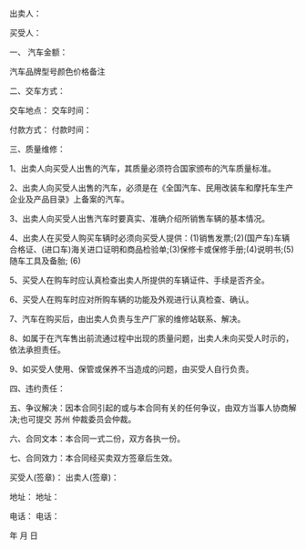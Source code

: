 
 


出卖人：


买受人：


一、 汽车金额：


汽车品牌型号颜色价格备注


二、交车方式：


交车地点： 交车时间：


付款方式： 付款时间：


三、质量维修：


1、出卖人向买受人出售的汽车，其质量必须符合国家颁布的汽车质量标准。


2、出卖人向买受人出售的汽车，必须是在《全国汽车、民用改装车和摩托车生产企业及产品目录》上备案的汽车。


3、出卖人向买受人出售汽车时要真实、准确介绍所销售车辆的基本情况。


4、出卖人在买受人购买车辆时必须向买受人提供：(1)销售发票;(2)(国产车)车辆合格证、(进口车)海关进口证明和商品检验单;(3)保修卡或保修手册;(4)说明书;(5)随车工具及备胎; (6)


5、买受人在购车时应认真检查出卖人所提供的车辆证件、手续是否齐全。


6、买受人在购车时应对所购车辆的功能及外观进行认真检查、确认。


7、汽车在购买后，由出卖人负责与生产厂家的维修站联系、解决。


8、如属于在汽车售出前流通过程中出现的质量问题，出卖人未向买受人时示的，依法承担责任。


9、如买受人使用、保管或保养不当造成的问题，由买受人自行负责。


四、违约责任：


五、争议解决：因本合同引起的或与本合同有关的任何争议，由双方当事人协商解决;也可提交
苏州
仲裁委员会仲裁。


六、合同文本：本合同一式二份，双方各执一份。


七、合同效力：本合同经买卖双方签章后生效。


买受人(签章)： 出卖人(签章)：


地址： 地址：


电话： 电话：


年 月 日
 


 

 
 
 
 
 
  


  
 

  


  


  
 
 
 
 

